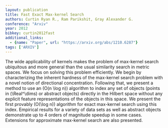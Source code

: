 ```yaml
---
layout: publication
title: Fast Exact Max-kernel Search
authors: Curtin Ryan R., Ram Parikshit, Gray Alexander G.
conference: "Arxiv"
year: 2012
bibkey: curtin2012fast
additional_links:
  - {name: "Paper", url: "https://arxiv.org/abs/1210.6287"}
tags: ['ARXIV']
---
```

The wide applicability of kernels makes the problem of max-kernel search ubiquitous and more general than the usual similarity search in metric spaces. We focus on solving this problem efficiently. We begin by characterizing the inherent hardness of the max-kernel search problem with a novel notion of directional concentration. Following that, we present a method to use an \(O(n \log n)\) algorithm to index any set of objects (points in \(\Real^\dims\) or abstract objects) directly in the Hilbert space without any explicit feature representations of the objects in this space. We present the first provably \(O(\log n)\) algorithm for exact max-kernel search using this index. Empirical results for a variety of data sets as well as abstract objects demonstrate up to 4 orders of magnitude speedup in some cases. Extensions for approximate max-kernel search are also presented.
